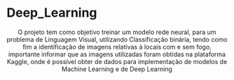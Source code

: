 # Deep_Learning
<p align="center">O projeto tem como objetivo treinar um modelo rede neural, para um problema de Linguagem Visual, utilizando Classificação binária, tendo como fim a identificação de imagens relativas à locais com e sem fogo, importante informar que as imagens utilizadas foram obtidas na plataforma Kaggle, onde é possível obter de dados para implementação de modelos de Machine Learning e de Deep Learning</p>
